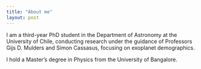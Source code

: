 ```yaml
---
title: "About me"
layout: post
---
```


I am a third-year PhD student in the Department of Astronomy at the University of Chile, conducting research under the guidance of Professors Gijs D. Mulders and Simon Cassasus, focusing on exoplanet demographics.

I hold a Master’s degree in Physics from the University of Bangalore.

